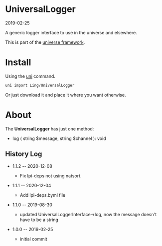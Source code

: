 UniversalLogger
=======================
2019-02-25



A generic logger interface to use in the universe and elsewhere.


This is part of the [universe framework](https://github.com/karayabin/universe-snapshot).


Install
==========
Using the [uni](https://github.com/lingtalfi/universe-naive-importer) command.
```bash
uni import Ling/UniversalLogger
```

Or just download it and place it where you want otherwise.




About
=====

The **UniversalLogger** has just one method:

- log ( string $message, string $channel ): void











History Log
------------------

- 1.1.2 -- 2020-12-08

    - Fix lpi-deps not using natsort.

- 1.1.1 -- 2020-12-04

    - Add lpi-deps.byml file

- 1.1.0 -- 2019-08-30

    - updated UniversalLoggerInterface->log, now the message doesn't have to be a string
    
- 1.0.0 -- 2019-02-25

    - initial commit